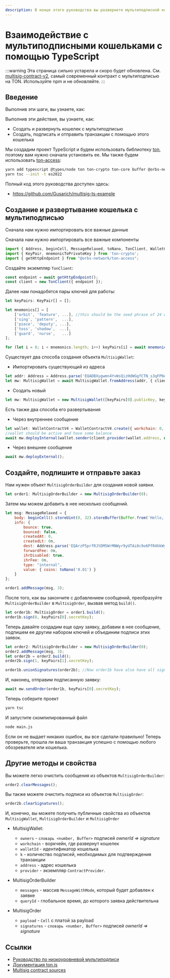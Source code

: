 ```yaml
---
description: В конце этого руководства вы развернете мультиподписной кошелек и отправите несколько транзакций с помощью библиотеки ton
---
```


# Взаимодействие с мультиподписными кошельками с помощью TypeScript

:::warning
Эта страница сильно устарела и скоро будет обновлена.
См. [multisig-contract-v2](https://github.com/ton-blockchain/multisig-contract-v2), самый современный контракт с мультиподписью на TON.
Используйте npm и не обновляйте.
:::

## Введение

Выполнив эти шаги, вы узнаете, как:

Выполнив эти действия, вы узнаете, как:

- Создать и развернуть кошелек с мультиподписью
- Создать, подписать и отправить транзакции с помощью этого кошелька

Мы создадим проект TypeScript и будем использовать библиотеку [ton](https://www.npmjs.com/package/ton), поэтому вам нужно сначала установить ее. Мы также будем использовать [ton-access](https://www.orbs.com/ton-access/):

```bash
yarn add typescript @types/node ton ton-crypto ton-core buffer @orbs-network/ton-access
yarn tsc --init -t es2022
```

Полный код этого руководства доступен здесь:

- https://github.com/Gusarich/multisig-ts-example

## Создание и развертывание кошелька с мультиподписью

Сначала нам нужно импортировать все важные данные

Сначала нам нужно импортировать все важные компоненты

```js
import { Address, beginCell, MessageRelaxed, toNano, TonClient, WalletContractV4, MultisigWallet, MultisigOrder, MultisigOrderBuilder } from "ton";
import { KeyPair, mnemonicToPrivateKey } from 'ton-crypto';
import { getHttpEndpoint } from "@orbs-network/ton-access";
```

Создайте экземпляр `TonClient`:

```js
const endpoint = await getHttpEndpoint();
const client = new TonClient({ endpoint });
```

Далее нам понадобятся пары ключей для работы:

```js
let keyPairs: KeyPair[] = [];

let mnemonics[] = [
    ['orbit', 'feature', ...], //this should be the seed phrase of 24 words
    ['sing', 'pattern',  ...],
    ['piece', 'deputy', ...],
    ['toss', 'shadow',  ...],
    ['guard', 'nurse',   ...]
];

for (let i = 0; i < mnemonics.length; i++) keyPairs[i] = await mnemonicToPrivateKey(mnemonics[i]);
```

Существует два способа создания объекта `MultisigWallet`:

- Импортировать существующий из адреса

```js
let addr: Address = Address.parse('EQADBXugwmn4YvWsQizHdWGgfCTN_s3qFP0Ae0pzkU-jwzoE');
let mw: MultisigWallet = await MultisigWallet.fromAddress(addr, { client });
```

- Создать новый

```js
let mw: MultisigWallet = new MultisigWallet([keyPairs[0].publicKey, keyPairs[1].publicKey], 0, 0, 1, { client });
```

Есть также два способа его развертывания

- Через внутреннее сообщение

```js
let wallet: WalletContractV4 = WalletContractV4.create({ workchain: 0, publicKey: keyPairs[4].publicKey });
//wallet should be active and have some balance
await mw.deployInternal(wallet.sender(client.provider(wallet.address, null), keyPairs[4].secretKey), toNano('0.05'));
```

- Через внешнее сообщение

```js
await mw.deployExternal();
```

## Создайте, подпишите и отправьте заказ

Нам нужен объект `MultisigOrderBuilder` для создания новой заявки.

```js
let order1: MultisigOrderBuilder = new MultisigOrderBuilder(0);
```

Затем мы можем добавить в нее несколько сообщений.

```js
let msg: MessageRelaxed = {
    body: beginCell().storeUint(0, 32).storeBuffer(Buffer.from('Hello, world!')).endCell(),
    info: {
        bounce: true,
        bounced: false,
        createdAt: 0,
        createdLt: 0n,
        dest: Address.parse('EQArzP5prfRJtDM5WrMNWyr9yUTAi0c9o6PfR4hkWy9UQXHx'),
        forwardFee: 0n,
        ihrDisabled: true,
        ihrFee: 0n,
        type: "internal",
        value: { coins: toNano('0.01') }
    }
};

order1.addMessage(msg, 3);
```

После того, как вы закончите с добавлением сообщений, преобразуйте `MultisigOrderBuilder` в `MultisigOrder`, вызвав метод `build()`.

```js
let order1b: MultisigOrder = order1.build();
order1b.sign(0, keyPairs[0].secretKey);
```

Теперь давайте создадим еще одну заявку, добавим в нее сообщение, подпишем ее другим набором ключей и объединим подписи этих заявок.

```js
let order2: MultisigOrderBuilder = new MultisigOrderBuilder(0);
order2.addMessage(msg, 3);
let order2b = order2.build();
order2b.sign(1, keyPairs[1].secretKey);

order1b.unionSignatures(order2b); //Now order1b have also have all signatures from order2b
```

И, наконец, отправим подписанную заявку:

```js
await mw.sendOrder(order1b, keyPairs[0].secretKey);
```

Теперь соберите проект

```bash
yarn tsc
```

И запустите скомпилированный файл

```bash
node main.js
```

Если он не выдает никаких ошибок, вы все сделали правильно! Теперь проверьте, прошла ли ваша транзакция успешно с помощью любого обозревателя или кошелька.

## Другие методы и свойства

Вы можете легко очистить сообщения из объектов `MultisigOrderBuilder`:

```js
order2.clearMessages();
```

Вы также можете очистить подписи из объектов `MultisigOrder`:

```js
order2b.clearSignatures();
```

И, конечно, вы можете получить публичные свойства из объектов `MultisigWallet`, `MultisigOrderBuilder` и `MultisigOrder`

- MultisigWallet:
  - `owners` - `словарь <number, Buffer>` подписей *ownerId => signature*
  - `workchain` - воркчейн, где развернут кошелек
  - `walletId` - идентификатор кошелька
  - `k` - количество подписей, необходимых для подтверждения транзакции
  - `address` - адрес кошелька
  - `provider` - экземпляр `ContractProvider`.

- MultisigOrderBuilder
  - `messages` - массив `MessageWithMode`, который будет добавлен к заявке
  - `queryId` - глобальное время, до которого заявка действительна

- MultisigOrder
  - `payload` - `Cell` с платой за payload
  - `signatures` - `словарь <number, Buffer>` подписей *ownerId => signature*

## Ссылки

- [Руководство по низкоуровневой мультиподписи](/v3/guidelines/smart-contracts/howto/multisig)
- [Документация ton.js](https://ton-community.github.io/ton/)
- [Multisig contract sources](https://github.com/ton-blockchain/multisig-contract)
